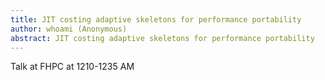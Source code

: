 ```yaml
---
title: JIT costing adaptive skeletons for performance portability
author: whoami (Anonymous)
abstract: JIT costing adaptive skeletons for performance portability
---
```


Talk at FHPC at 1210-1235 AM
